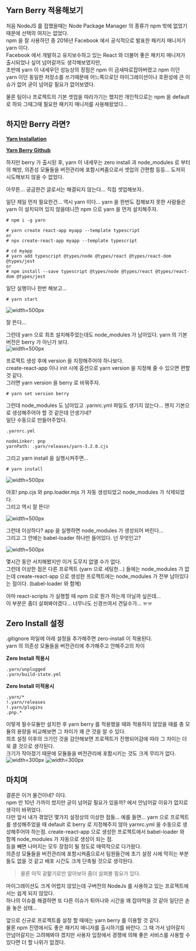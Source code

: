 ## Yarn Berry 적용해보기

처음 NodeJS 를 접했을때는 Node Package Manager 의 종류가 npm 밖에 없었기 때문에 선택의 여지는 없었다.  
npm 을 잘 사용하던 중 2016년 Facebook 에서 공식적으로 발표한 패키지 매니저가 yarn 이다.  
Facebook 에서 개발하고 유지보수하고 있는 React 와 더불어 좋은 패키지 매니저가 출시되었나 싶어 넘어갈까도 생각해보였지만,  
초반에 yarn 이 내세우던 성능상의 장점은 npm 이 금새따로잡아버렸고 npm 이던 yarn 이던 동일한 저장소를 쓰기때문에 어느쪽으로던 마이그레이션이나 호환성에 큰 이슈가 없어 굳이 넘어갈 필요가 없어보였다.  

물론 팀이나 프로젝트의 기본 셋업을 따라가기는 했지만 개인적으로는 npm 을 default 로 하되 그때그때 필요한 패키지 매니저를 사용해왔었다...  

## 하지만 Berry 라면?

**[Yarn Installation](https://yarnpkg.com/getting-started/install)**

**[Yarn Berry Github](https://github.com/yarnpkg/berry)**


하지만 berry 가 출시된 후, yarn 이 내세우는 zero install 과 node_modules 로 부터의 해방, 의존성 모듈들을 버전관리에 포함시켜줌으로서 셋업의 간편함 등등... 도저히 시도해보지 않을 수 없었다.  

아무튼... 궁금한건 글로서는 해결되지 않는다... 직접 셋업해보자..  


일단 제일 먼저 필요한건... 역시 yarn 이다... yarn 을 한번도 접해보지 못한 사람들은 yarn 이 설치되어 있지 않을테니깐
npm 으로 yarn 을 먼저 설치해주자.  

```
# npm i -g yarn
```



```
# yarn create react-app myapp --template typescript
or
# npx create-react-app myapp --template typescript

# cd myapp
# yarn add typescript @types/node @types/react @types/react-dom @types/jest
or
# npm install --save typescript @types/node @types/react @types/react-dom @types/jest
```

일단 실행이나 한번 해보고...
```
# yarn start
```

![width=500px](http://static.devnology.co.kr/files/posts/yarnberry/yarnberry2.png)

잘 뜬다...  

그런데 yarn 으로 최초 설치해주었는데도 node_modules 가 남아있다. yarn 의 기본 버전은 berry 가 아닌가 보다.  
![width=500px](http://static.devnology.co.kr/files/posts/yarnberry/yarnberry1.png)

프로젝트 생성 후에 version 을 지정해주어야 하나보다.  
create-react-app 이나 init 시에 옵션으로 yarn version 을 지정해 줄 수 있으면 편할 것 같다.  
그러면 yarn version 을 berry 로 바꿔주자.  
```
# yarn set version berry
```

그런데 node_modules 도 남아있고 .yarnrc.yml 파일도 생기지 않는다... 왠지 기본으로 생성해주어야 할 것 같은데 안생기네?  
일단 수동으로 만들어주었다.
```
.yarnrc.yml

nodeLinker: pnp
yarnPath: .yarn/releases/yarn-3.2.0.cjs
```

그리고 yarn install 을 실행시켜주면... 
```
# yarn install
```
![width=500px](http://static.devnology.co.kr/files/posts/yarnberry/yarnberry3.png)

야호! pnp.cjs 와 pnp.loader.mjs 가 자동 생성되었고 node_modules 가 삭제되었다.  
그리고 역시 잘 뜬다!  

![width=500px](http://static.devnology.co.kr/files/posts/yarnberry/yarnberry4.png)


그런데 이상하다? app 을 실행하면 node_modules 가 생성되어 버린다...  
그리고 그 안에는 babel-loader 하나만 들어있다. 넌 무엇인고?  

![width=500px](http://static.devnology.co.kr/files/posts/yarnberry/yarnberry5.png)

몇시간 동안 서치해봤지만 이거 도무지 없앨 수가 없다.  
그런데 이상한 점은 다른 프로젝트 (yarn 으로 세팅한...) 들에는 node_modules 가 없는데 create-react-app 으로 생성한 프로젝트에는 node_modules 가 전부 남아있다는 점이다. (babel-loader 와 함께)  

아마 react-scripts 가 실행할 때 npm 으로 뭔가 하는게 아닐까 싶은데...  
이 부분은 좀더 살펴봐야겠다... 너무나도 신경쓰여서 견딜수가... ㅠㅠ  

## Zero Install 설정

.gitignore 파일에 아래 설정을 추가해주면 zero-install 이 적용된다.  
yarn 의 의존성 모듈들을 버전관리에 추가해주고 안해주고의 차이  

**Zero Install 적용시**
```
.yarn/unplugged
.yarn/build-state.yml
```

**Zero Install 미적용시**
```
.yarn/*
!.yarn/releases
!.yarn/plugins
.pnp.*
```

이렇게 필수모듈만 설치한 후 yarn berry 를 적용했을 때와 적용하지 않았을 때를 총 모듈의 용량을 비교해보면 그 차이가 꽤 큰 것을 알 수 있다.  
최초 설정 이후의 크기인 것을 감안해보면 프로젝트가 진행되어감에 따라 그 차이는 더욱 클 것으로 생각된다.  
크기가 작아졌기 때문에 모듈들을 버전관리에 포함시키는 것도 크게 무리가 없다.  
![width=300px](http://static.devnology.co.kr/files/posts/yarnberry/yarnberry6.png)
![width=300px](http://static.devnology.co.kr/files/posts/yarnberry/yarnberry7.png)


## 마치며  

결론은 이거 물건이네? 이다.  
npm 만 10년 가까이 썼지만 굳이 넘어갈 필요가 있을까? 에서 안넘어갈 이유가 없지로 생각이 바뀌었다.  
다만 앞서 내가 겪었던 몇가지 설정상의 이상한 점들... 예를 들면...
yarn 으로 프로젝트를 생성해주었을 때 default 로 berry 로 지정해주지 않아 yarnrc.yml 을 수동으로 생성해주어야 하는점.
create-react-app 으로 생성한 프로젝트에서 babel-loader 와 함께 node_modules 가 자동으로 생성이 되는 점.  
등을 빼면 나머지는 모두 장점이 될 정도로 매력적으로 다가왔다.  
의존성 모듈들을 버전관리에 포함시켜줌으로서 팀원들간에 초기 설정 시에 막히는 부분들도 없을 것 같고 배포 시간도 크게 단축될 것으로 생각된다.

> 물론 아직 겉핥기로만 알아보아 좀더 살펴볼 필요가 있다.

마이그레이션도 크게 어렵지 않았는데 구버전의 NodeJs 를 사용하고 있는 프로젝트에서는 쉽게 되지 않았다.  
하나의 이슈를 해결하면 또 다른 이슈가 튀어나와 시간을 꽤 잡아먹을 것 같아 일단은 손을 놓은 상태...  

앞으로 신규로 프로젝트를 설정 할 때에는 yarn berry 를 이용할 것 같다.  
물론 npm 진영에서도 좋은 패키지 매니저를 출시하기를 바란다. 그 때 가서 넘어갈지 안넘어갈지는 고려해봐야 겠지만 사용자 입장에서 경쟁에 의해 좋은 서비스를 사용할 수 있다면 더 할 나위가 없겠다.  
